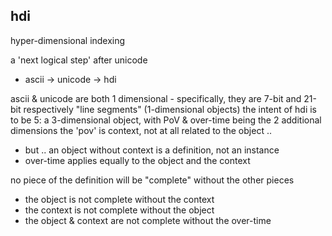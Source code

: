 ## hdi

hyper-dimensional indexing

a 'next logical step' after unicode
 - ascii -> unicode -> hdi

ascii & unicode are both 1 dimensional - specifically, they are 7-bit and 21-bit respectively "line segments" (1-dimensional objects)
the intent of hdi is to be 5: a 3-dimensional object, with PoV & over-time being the 2 additional dimensions
the 'pov' is context, not at all related to the object .. 
 - but .. an object without context is a definition, not an instance
 - over-time applies equally to the object and the context

no piece of the definition will be "complete" without the other pieces
 - the object is not complete without the context
 - the context is not complete without the object
 - the object & context are not complete without the over-time

